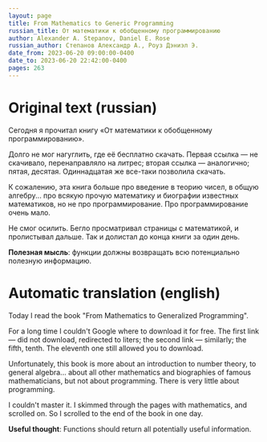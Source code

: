```yaml
---
layout: page
title: From Mathematics to Generic Programming
russian_title: От математики к обобщенному программированию
author: Alexander A. Stepanov, Daniel E. Rose
russian_author: Степанов Александр А., Роуз Дэниэл Э.
date_from: 2023-06-20 09:00:00-0400
date_to: 2023-06-20 22:42:00-0400
pages: 263
---
```


# Original text (russian)

Сегодня я прочитал книгу «От математики к обобщенному программированию».

Долго не мог нагуглить, где её бесплатно скачать. Первая ссылка — не скачивало, перенаправляло на литрес; вторая ссылка — аналогично; пятая, десятая. Одиннадцатая же все-таки позволила скачать.

К сожалению, эта книга больше про введение в теорию чисел, в общую алгебру... про всякую прочую математику и биографии известных математиков, но не про программирование. Про программирование очень мало.

Не смог осилить. Бегло просматривал страницы с математикой, и пролистывал дальше. Так и долистал до конца книги за один день.

**Полезная мысль**: функции должны возвращать всю потенциально полезную информацию.

# Automatic translation (english)

Today I read the book "From Mathematics to Generalized Programming".

For a long time I couldn't Google where to download it for free. The first link — did not download, redirected to liters; the second link — similarly; the fifth, tenth. The eleventh one still allowed you to download.

Unfortunately, this book is more about an introduction to number theory, to general algebra... about all other mathematics and biographies of famous mathematicians, but not about programming. There is very little about programming.

I couldn't master it. I skimmed through the pages with mathematics, and scrolled on. So I scrolled to the end of the book in one day.

**Useful thought**: Functions should return all potentially useful information.
